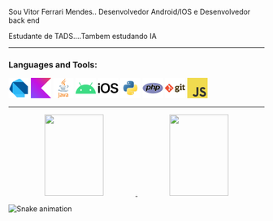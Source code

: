  Sou Vitor Ferrari Mendes.. Desenvolvedor Android/IOS e Desenvolvedor back end 
 
Estudante de TADS....Tambem estudando IA 


<hr>

### Languages and Tools:
<code><img widht="30" height="40" src="https://raw.githubusercontent.com/github/explore/80688e429a7d4ef2fca1e82350fe8e3517d3494d/topics/dart/dart.png"></code>
<code><img widht="30" height="40" src="https://raw.githubusercontent.com/github/explore/80688e429a7d4ef2fca1e82350fe8e3517d3494d/topics/kotlin/kotlin.png"></code>
<code><img widht="30" height="40" src="https://raw.githubusercontent.com/github/explore/80688e429a7d4ef2fca1e82350fe8e3517d3494d/topics/java/java.png"></code>
<code><img widht="30" height="40" src="https://raw.githubusercontent.com/github/explore/80688e429a7d4ef2fca1e82350fe8e3517d3494d/topics/android/android.png"></code>
<code><img widht="30" height="40" src="https://raw.githubusercontent.com/github/explore/80688e429a7d4ef2fca1e82350fe8e3517d3494d/topics/ios/ios.png"></code>
<code><img widht="30" height="40" src="https://raw.githubusercontent.com/github/explore/80688e429a7d4ef2fca1e82350fe8e3517d3494d/topics/python/python.png"></code>
<code><img widht="30" height="40" src="https://raw.githubusercontent.com/github/explore/80688e429a7d4ef2fca1e82350fe8e3517d3494d/topics/php/php.png"></code>
<code><img widht="30" height="40" src="https://raw.githubusercontent.com/github/explore/80688e429a7d4ef2fca1e82350fe8e3517d3494d/topics/git/git.png"></code>
<code><img widht="30" height="40" src="https://raw.githubusercontent.com/github/explore/80688e429a7d4ef2fca1e82350fe8e3517d3494d/topics/javascript/javascript.png"></code>
<hr>

<div align="center">
  <a href="https://github.com/VitorferrariM">
    <img height="160em" width="48%" src="https://github-readme-stats.vercel.app/api?username=VitorferrariM&show_icons=true&theme=nightowl&include_all_commits=true&count_private=true"/>
    <img height="160em" width="48%" src="https://github-readme-stats.vercel.app/api/top-langs/?username=VitorferrariM&layout=compact&langs_count=7&theme=nightowl"/>
  </a>
</div>


 
![Snake animation](https://github.com/pedrohenrique-42/pedrohenrique-42/blob/output/github-contribution-grid-snake.svg)
  
 </div>
 
